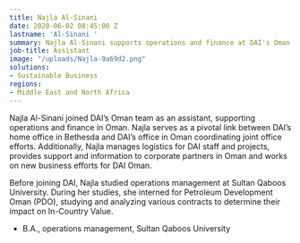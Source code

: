 ```yaml
---
title: Najla Al-Sinani
date: 2020-06-02 08:45:00 Z
lastname: 'Al-Sinani '
summary: Najla Al-Sinani supports operations and finance at DAI's Oman office.
job-title: Assistant
image: "/uploads/Najla-9a69d2.png"
solutions:
- Sustainable Business
regions:
- Middle East and North Africa
---
```


Najla Al-Sinani joined DAI’s Oman team as an assistant, supporting operations and finance in Oman. Najla serves as a pivotal link between DAI’s home office in Bethesda and DAI’s office in Oman coordinating joint office efforts. Additionally, Najla manages logistics for DAI staff and projects, provides support and information to corporate partners in Oman and works on new business efforts for DAI Oman. 

Before joining DAI, Najla studied operations management at Sultan Qaboos University. During her studies, she interned for Petroleum Development Oman (PDO), studying and analyzing various contracts to determine their impact on In-Country Value. 

* B.A., operations management, Sultan Qaboos University 